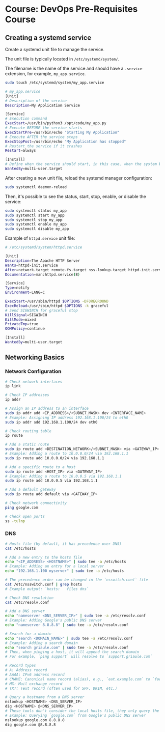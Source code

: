 # Course: DevOps Pre-Requisites Course

## Creating a systemd service

Create a systemd unit file to manage the service.

The unit file is typically located in `/etc/systemd/system/`.

The filename is the name of the service and should have a `.service` extension, for example, `my_app.service`.

```bash
sudo touch /etc/systemd/system/my_app.service
```

```bash
# my_app.service
[Unit]
# Description of the service
Description=My Application Service

[Service]
# Execution command
ExecStart=/usr/bin/python3 /opt/code/my_app.py
# Execute BEFORE the service starts
ExecStartPre=/usr/bin/echo "Starting My Application"
# Execute AFTER the service stops
ExecStopPost=/usr/bin/echo "My Application has stopped"
# Restart the service if it crashes
Restart=always

[Install]
# Define when the service should start, in this case, when the system boots
WantedBy=multi-user.target
```

After creating a new unit file, reload the systemd manager configuration:

```bash
sudo systemctl daemon-reload
```

Then, it's possible to see the status, start, stop, enable, or disable the service:

```bash
sudo systemctl status my_app
sudo systemctl start my_app
sudo systemctl stop my_app
sudo systemctl enable my_app
sudo systemctl disable my_app
```

Example of `httpd.service` unit file:

```bash
# /etc/systemd/system/httpd.service

[Unit]
Description=The Apache HTTP Server
Wants=httpd-init.service
After=network.target remote-fs.target nss-lookup.target httpd-init.service
Documentation=man:httpd.service(8)

[Service]
Type=notify
Environment=LANG=C

ExecStart=/usr/sbin/httpd $OPTIONS -DFOREGROUND
ExecReload=/usr/sbin/httpd $OPTIONS -k graceful
# Send SIGWINCH for graceful stop
KillSignal=SIGWINCH
KillMode=mixed
PrivateTmp=true
OOMPolicy=continue

[Install]
WantedBy=multi-user.target
```

## Networking Basics

### Network Configuration

```bash
# Check network interfaces
ip link

# Check IP addresses
ip addr

# Assign an IP address to an interface
sudo ip addr add <IP_ADDRESS>/<SUBNET_MASK> dev <INTERFACE_NAME>
# Example: Assigning IP address 192.168.1.100/24 to eth0
sudo ip addr add 192.168.1.100/24 dev eth0

# Check routing table
ip route

# Add a static route
sudo ip route add <DESTINATION_NETWORK>/<SUBNET_MASK> via <GATEWAY_IP>
# Example: Adding a route to 10.0.0.0/24 via 192.168.1.1
sudo ip route add 10.0.0.0/24 via 192.168.1.1

# Add a specific route to a host
sudo ip route add <HOST_IP> via <GATEWAY_IP>
# Example: Adding a route to 10.0.0.5 via 192.168.1.1
sudo ip route add 10.0.0.5 via 192.168.1.1

# Add a default gateway
sudo ip route add default via <GATEWAY_IP>

# Check network connectivity
ping google.com

# Check open ports
ss -tulnp
```

### DNS

```bash
# Hosts file (by default, it has precedence over DNS)
cat /etc/hosts

# Add a new entry to the hosts file
echo "<IP_ADDRESS> <HOSTNAME>" | sudo tee -a /etc/hosts
# Example: Adding an entry for a local server
echo "192.168.1.100 myserver" | sudo tee -a /etc/hosts

# The precedence order can be changed in the `nsswitch.conf` file
cat /etc/nsswitch.conf | grep hosts
# Example output: `hosts:   files dns`

# Check DNS resolution
cat /etc/resolv.conf

# Add a DNS server
echo "nameserver <DNS_SERVER_IP>" | sudo tee -a /etc/resolv.conf
# Example: Adding Google's public DNS server
echo "nameserver 8.8.8.8" | sudo tee -a /etc/resolv.conf

# Search for a domain
echo "search <DOMAIN_NAME>" | sudo tee -a /etc/resolv.conf
# Example: Adding a search domain
echo "search griaule.com" | sudo tee -a /etc/resolv.conf
# Then, when pinging a host, it will append the search domain
# For example, `ping support` will resolve to `support.griaule.com`

# Record types
# A: Address record
# AAAA: IPv6 address record
# CNAME: Canonical name record (alias), e.g., `eat.example.com` to `food.example.com`
# MX: Mail exchange record
# TXT: Text record (often used for SPF, DKIM, etc.)

# Query a hostname from a DNS server
nslookup <HOSTNAME> <DNS_SERVER_IP>
dig <HOSTNAME> @<DNS_SERVER_IP>
# These tools don't consider the local hosts file, they only query the DNS server
# Example: Querying `google.com` from Google's public DNS server
nslookup google.com 8.8.8.8
dig google.com @8.8.8.8
```

